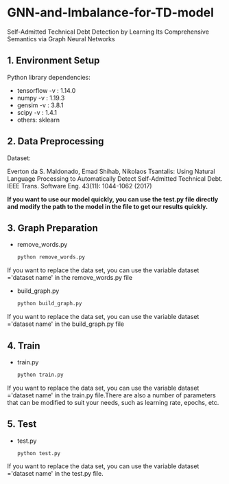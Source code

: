 # GNN-and-Imbalance-for-TD-model

Self-Admitted Technical Debt Detection by Learning Its Comprehensive Semantics via Graph Neural Networks

## 1. Environment Setup

Python library dependencies:

- tensorflow -v : 1.14.0
- numpy -v : 1.19.3
- gensim -v : 3.8.1
- scipy -v : 1.4.1
- others: sklearn

## 2. Data Preprocessing

Dataset:

Everton da S. Maldonado, Emad Shihab, Nikolaos Tsantalis: Using Natural Language Processing to Automatically Detect Self-Admitted Technical Debt. IEEE Trans. Software Eng. 43(11): 1044-1062 (2017)

**If you want to use our model quickly, you can use the test.py file directly and modify the path to the model in the file to get our results quickly.**

## 3. Graph Preparation

- remove_words.py

  ```python
  python remove_words.py 
  ```

If you want to replace the data set, you can use the variable dataset ='dataset name' in the remove_words.py file

- build_graph.py

  ```python
  python build_graph.py
  ```

If you want to replace the data set, you can use the variable dataset ='dataset name' in the build_graph.py file

## 4. Train

- train.py

  ```python
  python train.py
  ```

If you want to replace the data set, you can use the variable dataset ='dataset name' in the train.py file.There are also a number of parameters that can be modified to suit your needs, such as learning rate, epochs, etc.

## 5. Test

- test.py

  ```
  python test.py
  ```

If you want to replace the data set, you can use the variable dataset ='dataset name' in the test.py file.